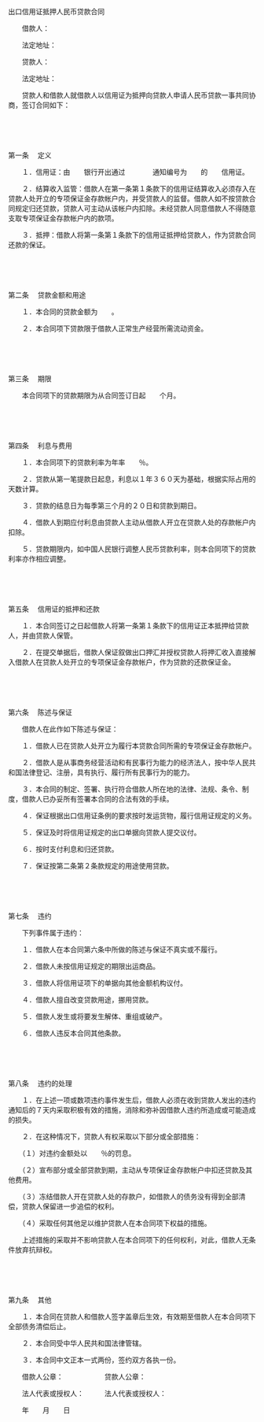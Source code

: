 



出口信用证抵押人民币贷款合同



 

　　借款人：

　　法定地址：

　　贷款人：

　　法定地址：

　　贷款人和借款人就借款人以信用证为抵押向贷款人申请人民币贷款一事共同协商，签订合同如下：

　　

　　

第一条
　定义

　　１．信用证：由　　银行开出通过　　　　通知编号为　　的　　信用证。

　　２．结算收入监管：借款人在第一条第１条款下的信用证结算收入必须存入在贷款人处开立的专项保证金存款帐户内，并受贷款人的监督。借款人如不按贷款合同规定归还贷款，贷款人可主动从该帐户内扣除。未经贷款人同意借款人不得随意支取专项保证金存款帐户内的款项。

　　３．抵押：借款人将第一条第１条款下的信用证抵押给贷款人，作为贷款合同还款的保证。

　　

　　

第二条
　贷款金额和用途

　　１．本合同的贷款金额为　　。

　　２．本合同项下贷款限于借款人正常生产经营所需流动资金。

　　

　　

第三条
　期限

　　本合同项下的贷款期限为从合同签订日起　　个月。

　　

　　

第四条
　利息与费用

　　１．本合同项下的贷款利率为年率　　％。

　　２．贷款从第一笔提款日起息，利息以１年３６０天为基础，根据实际占用的天数计算。

　　３．贷款的结息日为每季第三个月的２０日和贷款到期日。

　　４．借款人到期应付利息由贷款人主动从借款人开立在贷款人处的存款帐户内扣除。

　　５．贷款期限内，如中国人民银行调整人民币贷款利率，则本合同项下的贷款利率亦作相应调整。

　　

　　

第五条
　信用证的抵押和还款

　　１．本合同签订之日起借款人将第一条第１条款下的信用证正本抵押给贷款人，并由贷款人保管。

　　２．在提交单据后，借款人保证叙做出口押汇并授权贷款人将押汇收入直接解入借款人在贷款人处开立的专项保证金存款帐户，作为贷款的还款保证金。

　　

　　

第六条
　陈述与保证

　　借款人在此作如下陈述与保证：

　　１．借款人已在贷款人处开立为履行本贷款合同所需的专项保证金存款帐户。

　　２．借款人是从事商务经营活动和有民事行为能力的经济法人，按中华人民共和国法律登记、注册，具有执行、履行所有民事行为的能力。

　　３．本合同的制定、签署、执行符合借款人所在地的法律、法规、条令、制度，借款人已办妥所有签署本合同的合法有效的手续。

　　４．保证根据出口信用证条例的要求按时发运货物，履行信用证规定的义务。

　　５．保证及时将信用证规定的出口单据向贷款人提交议付。

　　６．按时支付利息和归还贷款。

　　７．保证按第二条第２条款规定的用途使用贷款。

　　

　　

第七条
　违约

　　下列事件属于违约：

　　１．借款人在本合同第六条中所做的陈述与保证不真实或不履行。

　　２．借款人未按信用证规定的期限出运商品。

　　３．借款人将信用证项下的单据向其他金额机构议付。

　　４．借款人擅自改变贷款用途，挪用贷款。

　　５．借款人发生或将要发生解体、重组或破产。

　　６．借款人违反本合同其他条款。

　　

　　

第八条
　违约的处理

　　１．在上述一项或数项违约事件发生后，借款人必须在收到贷款人发出的违约通知后的７天内采取积极有效的措施，消除和弥补因借款人违约所造成或可能造成的损失。

　　２．在这种情况下，贷款人有权采取以下部分或全部措施：

　　（１）对违约金额处以　　％的罚息。

　　（２）宣布部分或全部贷款到期，主动从专项保证金存款帐户中扣还贷款及其他费用。

　　（３）冻结借款人开在贷款人处的存款户，如借款人的债务没有得到全部清偿，贷款人保留进一步追偿的权利。

　　（４）采取任何其他足以维护贷款人在本合同项下权益的措施。

　　上述措施的采取并不影响贷款人在本合同项下的任何权利，对此，借款人无条件放弃抗辩权。

　　

　　

第九条
　其他

　　１．本合同在贷款人和借款人签字盖章后生效，有效期至借款人在本合同项下全部债务清偿后止。

　　２．本合同受中华人民共和国法律管辖。

　　３．本合同中文正本一式两份，签约双方各执一份。　　

　　借款人公章：　　　　　　贷款人公章：

　　法人代表或授权人：　　　法人代表或授权人：　　　　　　　　　　　　　　　　　　　　　　　　　　　

　　年　　月　　日